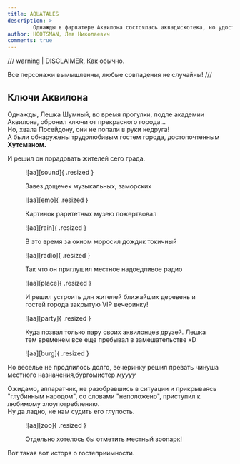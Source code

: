 ```yaml
---
title: AQUATALES
description: >
        Однажды в фарватере Aквилона состоялась аквадискотека, но удостоились ее лишь избранные аквилонцы...
author: HOOTSMAN, Лев Николаевич
comments: true
---
```


/// warning | DISCLAIMER, Как обычно.

Все персонажи вымышленны, любые совпадения не случайны!
///

## Ключи Аквилона

Однажды, Лешка Шумный, во время прогулки, подле академии Аквилона, обронил ключи от прекрасного города...  
Но, хвала Посейдону, они не попали в руки недруга!  
A были обнаружены трудолюбивым гостем города, достопочтенным **Хутсманом.**

И решил он порадовать жителей сего града.

<figure markdown>
    
![aa][sound]{ .resized }
<figcaption>
    Завез дощечек музыкальных, заморских
</figcaption>
</figure>

<figure markdown>
    
![aa][emo]{ .resized }
<figcaption>
    Картинок раритетных музею пожертвовал
</figcaption>
</figure>

<figure markdown>
    
![aa][rain]{ .resized }
<figcaption>
    В это время за окном моросил дождик токичный
</figcaption>
</figure>

<figure markdown>
    
![aa][radio]{ .resized }
<figcaption>
    Так что он приглушил местное надоедливое радио
</figcaption>
</figure>

<figure markdown>
    
![aa][place]{ .resized }
<figcaption>
    И решил устроить для жителей ближайших деревень и гостей города закрытую VIP вечеринку!
</figcaption>
</figure>

<figure markdown>
    
![aa][party]{ .resized }
<figcaption>
    Куда позвал только пару своих аквилонцев друзей.  
Лешка тем временем все еще пребывал в замешательстве xD
</figcaption>
</figure>

<figure markdown>
    
![aa][burg]{ .resized }
</figure>

Но веселье не продлилось долго, вечеринку решил превать чинуша местного назначения,бургомистер _муууу_

Ожидамо, аппаратчик, не разобравшись в ситуации и прикрываясь "глубинным народом", со словами "неположено", приступил к любимому злоупотреблению.  
Ну да ладно, не нам судить его глупость.  

<figure markdown>
    
![aa][zoo]{ .resized }
<figcaption>
Отдельно хотелось бы отметить местный зоопарк!
</figcaption>
</figure>

Вот такая вот исторя о гостеприимности. 


<!-- <figure markdown> -->
<!-- <figcaption> -->
<!-- </figcaption> -->
<!-- </figure> -->